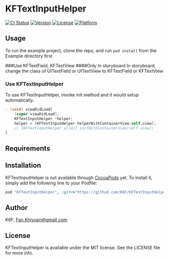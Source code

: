 # KFTextInputHelper

[![CI Status](http://img.shields.io/travis/K6F/KFTextInputHelper.svg?style=flat)](https://travis-ci.org/K6F/KFTextInputHelper)
[![Version](https://img.shields.io/cocoapods/v/KFTextInputHelper.svg?style=flat)](http://cocoapods.org/pods/KFTextInputHelper)
[![License](https://img.shields.io/cocoapods/l/KFTextInputHelper.svg?style=flat)](http://cocoapods.org/pods/KFTextInputHelper)
[![Platform](https://img.shields.io/cocoapods/p/KFTextInputHelper.svg?style=flat)](http://cocoapods.org/pods/KFTextInputHelper)

## Usage

To run the example project, clone the repo, and run `pod install` from the Example directory first.

###Use KFTextField, KFTextView
####Only In storyboard
In storyboard, change the class of UITextField or UITextView
to KFTextField or KFTextView

### Use KFTextInputHelper
To use KFTextInputHelper, invoke init method and it would setup automatically.

```objective-c
- (void) viewDidLoad{
	[super viewDidLoad];
	KFTextInputHelper *helper;
	helper = [KFTextInputHelper helperWithContainerView:self.view];
	// [KFTextInputHelper alloc] initWithContainerView:self.view];
}
``` 

## Requirements

## Installation

KFTextInputHelper is not available through [CocoaPods](http://cocoapods.org) yet. To install
it, simply add the following line to your Podfile:

```ruby
pod "KFTextInputHelper", :git=>"https://github.com/K6F/KFTextInputHelper.git"
```

## Author

K6F, Fan.Khiyuan@gmail.com

## License

KFTextInputHelper is available under the MIT license. See the LICENSE file for more info.

